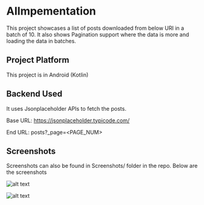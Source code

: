 # AIImpementation

This project showcases a list of posts downloaded from below URI in a batch of 10. It also shows Pagination support where the data is more and loading the data in batches.

## Project Platform

This project is in Android (Kotlin)

## Backend Used

It uses Jsonplaceholder APIs to fetch the posts.

Base URL: https://jsonplaceholder.typicode.com/

End URL: posts?_page=<PAGE_NUM>


## Screenshots

Screenshots can also be found in Screenshots/ folder in the repo. Below are the screenshots

![alt text](/Screenshots/Img1.png)

![alt text](/Screenshots/Img2.png)
